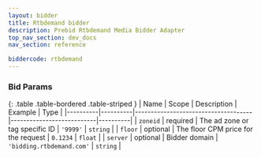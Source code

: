 ```yaml
---
layout: bidder
title: Rtbdemand bidder
description: Prebid Rtbdemand Media Bidder Adapter
top_nav_section: dev_docs
nav_section: reference

biddercode: rtbdemand
---
```


### Bid Params

{: .table .table-bordered .table-striped }
| Name     | Scope    | Description                         | Example                   | Type     |
|----------|----------|-------------------------------------|---------------------------|----------|
| `zoneid` | required | The ad zone or tag specific ID      | `'9999'`                  | `string` |
| `floor`  | optional | The floor CPM price for the request | `0.1234`                  | `float`  |
| `server` | optional | Bidder domain                       | `'bidding.rtbdemand.com'` | `string` |
